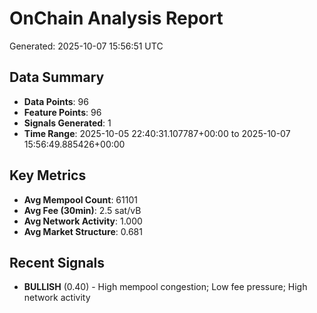 # OnChain Analysis Report
Generated: 2025-10-07 15:56:51 UTC

## Data Summary
- **Data Points**: 96
- **Feature Points**: 96
- **Signals Generated**: 1
- **Time Range**: 2025-10-05 22:40:31.107787+00:00 to 2025-10-07 15:56:49.885426+00:00

## Key Metrics
- **Avg Mempool Count**: 61101
- **Avg Fee (30min)**: 2.5 sat/vB
- **Avg Network Activity**: 1.000
- **Avg Market Structure**: 0.681

## Recent Signals
- **BULLISH** (0.40) - High mempool congestion; Low fee pressure; High network activity
